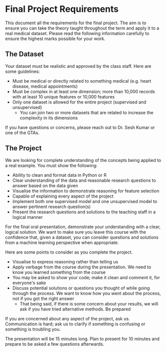 # Final Project Requirements

This document all the requirements for the final project. The aim is to ensure you can take the theory taught throughout the term and apply it to a real medical dataset. Please read the following information carefully to ensure the highest marks possible for your work.

## The Dataset

Your dataset must be realistic and approved by the class staff. Here are some guidelines:

* Must be medical or directly related to something medical (e.g. heart disease, medical appointments)
* Must be complex in at least one dimension; more than 10,000 records with at least 10 unique features or 10,000 features
* Only one dataset is allowed for the entire project (supervised and unsupervised)
	* You can join two or more datasets that are related to increase the complexity in its dimensions

If you have questions or concerns, please reach out to Dr. Sesh Kumar or one of the GTAs.

## The Project

We are looking for complete understanding of the concepts being applied to a real example. You must show the following:

* Ability to clean and format data in Python or R
* Clear understanding of the data and reasonable research questions to answer based on the data given
* Visualise the information to demonstrate reasoning for feature selection
* Capable of explaining every aspect of the project
* Implement both one supervised model and one unsupervised model to answer pertinent research question(s)
* Present the research questions and solutions to the teaching staff in a logical manner

For the final oral presentation, demonstrate your understanding with a clear, logical solution. We want to make sure you leave this course with the confidence that, given a dataset, you can consider questions and solutions from a machine learning perspective when appropriate.

Here are some points to consider as you complete the project.

* Visualise to express reasoning rather than telling us
* Apply verbage from the course during the presentation. We need to know you learned something from the course
* You may be asked to show your code; make it clean and comment it, for everyone's sake
* Discuss potential solutions or questions you thought of while going through the process. We want to know how you went about the process, not if you got the right answer
	* That being said, if there is some concern about your results, we will ask if you have tried alternative methods. Be prepared
	
If you are concerned about any aspect of the project, ask us. Communication is hard; ask us to clarify if something is confusing or something is troubling you.

The presentation will be 15 minutes long. Plan to present for 10 minutes and prepare to be asked a few questions afterwards.





